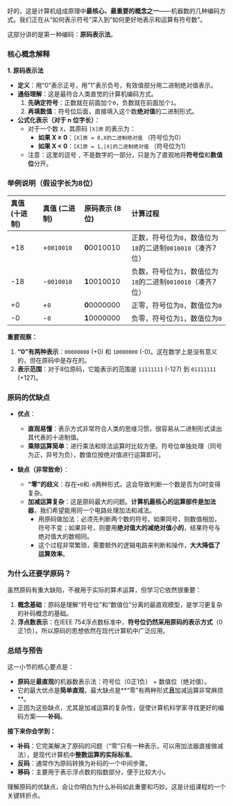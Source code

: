 好的，这是计算机组成原理中**最核心、最重要的概念之一**——机器数的几种编码方式。我们正在从“如何表示符号”深入到“如何更好地表示和运算有符号数”。

这部分讲的是第一种编码：**原码表示法**。

### 核心概念解释

**1. 原码表示法**

*   **定义**：用“0”表示正号，用“1”表示负号，有效值部分用二进制绝对值表示。
*   **通俗理解**：这是最符合人类直觉的计算机编码方式。
    1.  **先确定符号**：正数就在前面加个`0`，负数就在前面加个`1`。
    2.  **再填数值**：符号位后面，直接填入这个数**绝对值**的二进制形式。
*   **公式化表示（对于 n 位字长）**：
    *   对于一个数 `X`，其原码 `[X]原` 的表示为：
        *   **如果 X ≥ 0**：`[X]原 = 0,X的二进制绝对值` （符号位为0）
        *   **如果 X < 0**：`[X]原 = 1,|X|的二进制绝对值` （符号位为1）
    *   注意：这里的逗号 `,` 不是数字的一部分，只是为了直观地将**符号位**和**数值位**分开。

### 举例说明（假设字长为8位）

| 真值 (十进制) | 真值 (二进制) | 原码表示 (8位) | 计算过程 |
| :--- | :--- | :--- | :--- |
| +18 | +`0010010` | **0**0010010 | 正数，符号位为`0`，数值位为`18`的二进制`0010010`（凑齐7位） |
| -18 | -`0010010` | **1**0010010 | 负数，符号位为`1`，数值位为`18`的二进制`0010010`（凑齐7位） |
| +0 | +`0` | **0**0000000 | 正零，符号位为`0`，数值位为`0` |
| -0 | -`0` | **1**0000000 | 负零，符号位为`1`，数值位为`0` |

**重要观察：**
1.  **“0”有两种表示**：`00000000` (+0) 和 `10000000` (-0)。这在数学上是没有意义的，但在原码中是存在的。
2.  **表示范围**：对于8位原码，它能表示的范围是 `11111111` (-127) 到 `01111111` (+127)。

### 原码的优缺点

*   **优点**：
    *   **直观易懂**：表示方式非常符合人类的思维习惯，很容易从二进制形式读出其代表的十进制值。
    *   **乘除运算简单**：进行乘法和除法运算时比较方便。符号位单独处理（同号为正，异号为负），数值位按绝对值进行运算即可。

*   **缺点（非常致命）**：
    *   **“零”的歧义**：存在`+0`和`-0`两种形式，这会导致判断一个数是否为0时变得复杂。
    *   **加减运算复杂**：这是原码最大的问题。**计算机最核心的运算部件是加法器**，我们希望能用同一个电路处理加法和减法。
        *   用原码做加法：必须先判断两个数的符号。如果同号，则数值相加，符号不变；如果异号，则要用**绝对值大的减绝对值小的**，结果符号与绝对值大的数相同。
        *   这个过程非常繁琐，需要额外的逻辑电路来判断和操作，**大大降低了运算效率**。

### 为什么还要学原码？

虽然原码有重大缺陷，不被用于实际的算术运算，但学习它依然很重要：
1.  **概念基础**：原码是理解“符号位”和“数值位”分离的最直观模型，是学习更复杂的补码概念的基础。
2.  **浮点数表示**：在IEEE 754浮点数标准中，**符号位仍然采用原码的表示方式**（0正1负）。所以原码的思想依然在现代计算机中广泛应用。

### 总结与预告

这一小节的核心要点是：

*   **原码**是**最直观**的机器数表示法：符号位（0正1负） + 数值位（绝对值）。
*   它的最大优点是**简单直观**，最大缺点是**“零”有两种形式**且**加减运算非常麻烦**。
*   正因为这些缺点，尤其是加减运算的复杂性，促使计算机科学家寻找更好的编码方案——**补码**。

**接下来你会学到：**
*   **补码**：它完美解决了原码的问题（“零”只有一种表示，可以用加法器直接做减法），是现代计算机中**整数运算的实际标准**。
*   **反码**：通常作为原码转换为补码的一个中间步骤。
*   **移码**：主要用于表示浮点数的指数部分，便于比较大小。

理解原码的优缺点，会让你明白为什么补码如此重要和巧妙。这是计组课程的一个关键转折点。